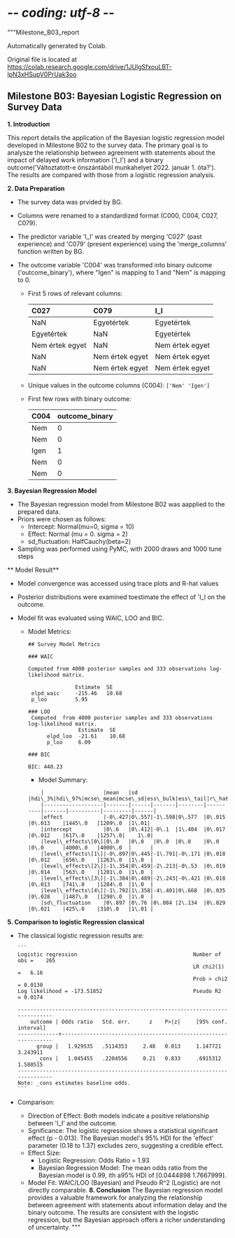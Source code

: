 # -*- coding: utf-8 -*-
"""Milestone_B03_report

Automatically generated by Colab.

Original file is located at
    https://colab.research.google.com/drive/1JUlgSfxouLBT-lpN3xHSupV0PrUak3oo

## Milestone B03: Bayesian Logistic Regression on Survey Data

**1. Introduction**

This report details the application of the Bayesian logistic regression model developed in Milestone B02 to the survey data. The primary goal is to analysze the relationship between agreement with statements about the impact of delayed work information ('I_I') and a binary outcome('Változtatott-e önszántából munkahelyet 2022. január 1. óta?'). The results are compared with those from a logistic regression analysis.

**2. Data Preparation**

* The survey data was prvided by BG.
* Columns were renamed to a standardized format (C000, C004, C027, C079).
* The predictor variable 'I_I' was created by merging 'C027' (past experience) and 'C079' (present experience) using the 'merge_columns' function written by BG.
* The outcome variable 'C004' was transformed into binary outcome ('outcome_binary'), where "Igen" is mapping to 1 and "Nem" is mapping to 0.

    * First 5 rows of relevant columns:


        | C027            | C079            | I\_I            |
        | :---------------| :---------------| :---------------|
        | NaN             | Egyetértek      | Egyetértek      |
        | Egyetértek      | NaN             | Egyetértek      |
        | Nem értek egyet | NaN             | Nem értek egyet |
        | NaN             | Nem értek egyet | Nem értek egyet |
        | NaN             | Nem értek egyet | Nem értek egyet |

    * Unique values in the outcome columns (C004): `['Nem' 'Igen']`
    * First few rows with binary outcome:
        
        | C004  | outcome\_binary |
        | :-----| :---------------|
        | Nem   | 0               |
        | Nem   | 0               |
        | Igen  | 1               |
        | Nem   | 0               |
        | Nem   | 0               |
**3. Bayesian Regression Model**
* The Bayesian regression model from Milestone B02 was aapplied to the prepared data.
* Priors were chosen as follows:
    * Intercept: Normal(mu=0, sigma = 10)
    * Effect: Normal (mu = 0. sigma = 2)
    * sd\_fluctuation: HalfCauchy(beta=2)
* Sampling was performed using PyMC, with 2000 draws and 1000 tune steps

** Model Result**
* Model convergence was accessed using trace plots and R-hat values
* Posterior distributions were examined toestimate the effect of 'I_I on the outcome.
* Model fit was evaluated using WAIC, LOO and BIC.

    * Model Metrics:
        ```
        ## Survey Model Metrics

        ### WAIC

        Computed from 4000 posterior samples and 333 observations log-likelihood matrix.

                       Estimate  SE
         elpd_waic     -215.46   10.68
         p_loo         5.95

        ### LOO
         Computed  from 4000 posterior samples and 333 observations log-likelihood matrix.
                        Estimate  SE
              elpd_loo  -21.61    10.68
              p_loo     6.09

        ### BIC

        BIC: 440.23
        ```

        * Model Summary:
        ```
            |                   |mean   |sd    |hdi\_3%|hdi\_97%|mcse\_mean|mcse\_sd|ess\_bulk|ess\_tail|r\_hat|
            |-------------------|-------|------|-------|--------|----------|-------|----------|---------|------|
            |effect             |-0\.427|0\.557|-1\.598|0\.577  |0\.015    |0\.013    |1445\.0   |1209\.0  |1\.01|
            |intercept          |0\.6   |0\.412|-0\.1  |1\.404  |0\.017    |0\.012    |617\.0    |1257\.0|    1\.0|
            |level\_effects\[0\]|0\.0   |0\.0   |0\.0  |0\.0    |0\.0      |0\.0      |4000\.0   |4000\.0  |      |
            |level\_effects\[1\]|-0\.897|0\.445|-1\.791|-0\.171 |0\.018    |0\.012    |656\.0    |1263\.0  |1\.0  |
            |level\_effects\[2\]|-1\.354|0\.459|-2\.213|-0\.53  |0\.019    |0\.014    |563\.0    |1201\.0  |1\.0  |
            |level\_effects\[3\]|-1\.384|0\.489|-2\.243|-0\.421 |0\.018    |0\.013    |741\.0    |1284\.0  |1\.0  |
            |level\_effects\[4\]|-1\.792|1\.358|-4\.401|0\.668  |0\.035    |0\.028    |1487\.0   |1298\.0  |1\.0  |
            |sd\_fluctuation    |0\.897 |0\.76 |0\.084 |2\.134  |0\.029    |0\.021    |425\.0    |310\.0   |1\.01 |
        ```

**5. Comparison to logistic Regression classical**

        
* The classical logistic regression results are:

      ```
      Logistic regression                                     Number of obs =    265
                                                              LR chi2(1)    =   6.16
                                                              Prob > chi2   = 0.0130
      Log likelihood = -173.51852                             Pseudo R2     = 0.0174

      ------------------------------------------------------------------------------
          outcome | Odds ratio   Std. err.      z    P>|z|     [95% conf. interval]
      -------------+----------------------------------------------------------------
            group |   1.929535   .5114353     2.48   0.013     1.147721    3.243911
            _cons |   1.045455   .2204556     0.21   0.833     .6915312    1.580515
      ------------------------------------------------------------------------------
      Note: _cons estimates baseline odds.
      ```
* Comparison:
    * Direction of Effect: Both models indicate a positive relationship between 'I_I' and the outcome.
    * Sgnificance: The logistic regression shows a statistical significant effect (p - 0.013). The Bayesian model's 95% HDI for the 'effect' parameter (0.18 to 1.37) excludes zero, suggesting a credible effect.
    * Effect Size:
        * Logistic Regression: Odds Ratio = 1.93
        * Bayesian Regression Model: The mean odds ratio from the Bayesian model is 0.99, ith a95% HDI of [0.0444898 1.7667999].
    * Model Fit: WAIC/LOO (Bayesian) and Pseudo R^2 (Logistic) are not directly comparable.
**8. Conclusion**
The Bayesian regression model provides a valuable framework for analyzing the relationship between agreement with statements about information delay and the binary outcome. The results are consistent with the logistic regression, but the Bayesian approach offers a richer understanding of uncertainty.
"""

